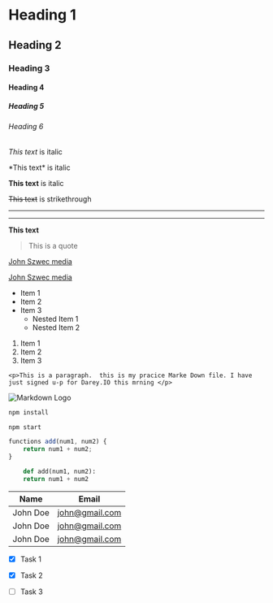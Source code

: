 <!-- Headings -->
# Heading 1
## Heading 2
### Heading 3
#### Heading 4
##### Heading 5
###### Heading 6

<!-- Italics -->
_This text_ is italic

<!-- Italics -->
\*This text\* is italic

<!-- Strong -->
__This text__ is italic

<!-- Strikethrough -->
~~This text~~ is strikethrough

<!-- Horizontal rule -->
---
___

<!-- Strong -->
__This text__

<!-- Blockquote -->
> This is a quote

<!-- Links --> 
[John Szwec media](https://Darey.io)

[John Szwec media](https://Darey.io "john szwec")

<!-- UL -->
* Item 1
* Item 2
* Item 3
    * Nested Item 1
    * Nested Item 2

<!-- OL -->
1. Item 1
1. Item 2
1. Item 3

<!-- Inline Code Block -->
 `<p>This is a paragraph. 
 this is my pracice Marke Down file. I have just signed u-p for Darey.IO this mrning </p>`



 <!-- Images -->
 ![Markdown Logo](https://markdown-here.com/img/icon256.png)

<!-- Github Markdown -->

<!-- Code Blocks -->
```bash
npm install

npm start

```

```javascript
functions add(num1, num2) {
    return num1 + num2;
}
```

```python
    def add(num1, num2):
    return num1 + num2
```

<!-- Tables -->
| Name      | Email             |
| --------- | ------------------|
| John Doe  | john@gmail.com    |
| John Doe  | john@gmail.com    |
| John Doe  | john@gmail.com    |

<!--    Task List -->
* [x] Task 1
* [x] Task 2
* [ ] Task 3

